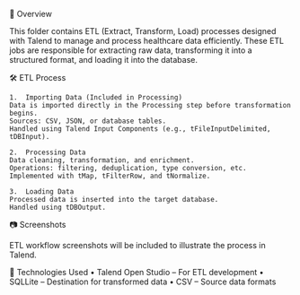 📌 Overview

This folder contains ETL (Extract, Transform, Load) processes designed with Talend to manage and process healthcare data efficiently. These ETL jobs are responsible for extracting raw data, transforming it into a structured format, and loading it into the database.

🛠️ ETL Process
	
 	1.	Importing Data (Included in Processing)
	Data is imported directly in the Processing step before transformation begins.
	Sources: CSV, JSON, or database tables.
	Handled using Talend Input Components (e.g., tFileInputDelimited, tDBInput).
	
 	2.	Processing Data
	Data cleaning, transformation, and enrichment.
	Operations: filtering, deduplication, type conversion, etc.
	Implemented with tMap, tFilterRow, and tNormalize.
	
 	3.	Loading Data
	Processed data is inserted into the target database.
	Handled using tDBOutput.

📷 Screenshots

ETL workflow screenshots will be included to illustrate the process in Talend.

🚀 Technologies Used
	•	Talend Open Studio – For ETL development
	•	SQLLite – Destination for transformed data
	•	CSV – Source data formats
